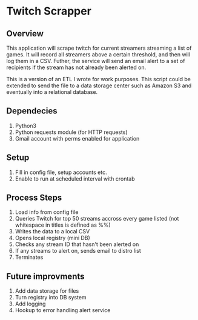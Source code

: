# Twitch Scrapper

## Overview 
This application will scrape twitch for current streamers streaming a list of games. It will record all streamers above a certain threshold, and then will log them in a CSV. Futher, the service will send an email alert to a set of recipients if the stream has not already been alerted on.

This is a version of an ETL I wrote for work purposes. This script could be extended to send the file to a data storage center such as Amazon S3 and eventually into a relational database.

## Dependecies
1. Python3
2. Python requests module (for HTTP requests)
3. Gmail account with perms enabled for application

## Setup
1. Fill in config file, setup accounts etc. 
2. Enable to run at scheduled interval with crontab

## Process Steps
1. Load info from config file
2. Queries Twitch for top 50 streams accross every game listed (not whitespace in titles is defined as %%)
3. Writes the data to a local CSV
4. Opens local registry (mini DB)
5. Checks any stream ID that hasn't been alerted on
6. If any streams to alert on, sends email to distro list
7. Terminates

## Future improvments
1. Add data storage for files
2. Turn registry into DB system
3. Add logging
4. Hookup to error handling alert service